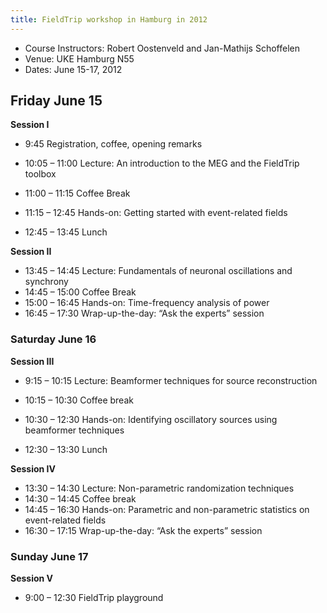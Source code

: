 ```yaml
---
title: FieldTrip workshop in Hamburg in 2012
---
```


- Course Instructors: Robert Oostenveld and Jan-Mathijs Schoffelen
- Venue: UKE Hamburg N55
- Dates: June 15-17, 2012

## Friday June 15

**Session I**

- 9:45 Registration, coffee, opening remarks
- 10:05 – 11:00 Lecture: An introduction to the MEG and the FieldTrip toolbox
- 11:00 – 11:15 Coffee Break
- 11:15 – 12:45 Hands-on: Getting started with event-related fields

- 12:45 – 13:45 Lunch

**Session II**

- 13:45 – 14:45 Lecture: Fundamentals of neuronal oscillations and synchrony
- 14:45 – 15:00 Coffee Break
- 15:00 – 16:45 Hands-on: Time-frequency analysis of power
- 16:45 – 17:30 Wrap-up-the-day: “Ask the experts” session

### Saturday June 16

**Session III**

- 9:15 – 10:15 Lecture: Beamformer techniques for source reconstruction
- 10:15 – 10:30 Coffee break
- 10:30 – 12:30 Hands-on: Identifying oscillatory sources using beamformer techniques

- 12:30 – 13:30 Lunch

**Session IV**

- 13:30 – 14:30 Lecture: Non-parametric randomization techniques
- 14:30 – 14:45 Coffee break
- 14:45 – 16:30 Hands-on: Parametric and non-parametric statistics on event-related fields
- 16:30 – 17:15 Wrap-up-the-day: “Ask the experts” session

### Sunday June 17

**Session V**

- 9:00 – 12:30 FieldTrip playground
